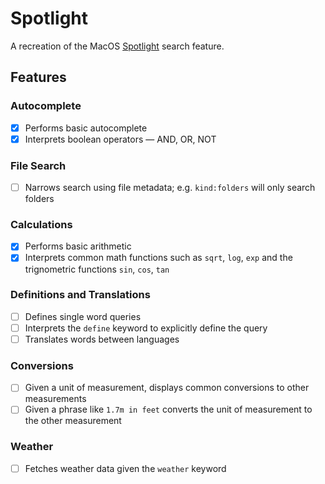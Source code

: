 # Spotlight

A recreation of the MacOS [Spotlight](https://support.apple.com/en-us/HT204014) search feature.

## Features

### Autocomplete

- [X] Performs basic autocomplete
- [X] Interprets boolean operators &mdash; AND, OR, NOT

### File Search

- [ ] Narrows search using file metadata; e.g. `kind:folders` will only search folders

### Calculations

- [X] Performs basic arithmetic
- [X] Interprets common math functions such as `sqrt`, `log`, `exp` and the trignometric functions `sin`, `cos`, `tan`

### Definitions and Translations

- [ ] Defines single word queries
- [ ] Interprets the `define` keyword to explicitly define the query
- [ ] Translates words between languages

### Conversions

- [ ] Given a unit of measurement, displays common conversions to other measurements
- [ ] Given a phrase like `1.7m in feet` converts the unit of measurement to the other measurement

### Weather

- [ ] Fetches weather data given the `weather` keyword